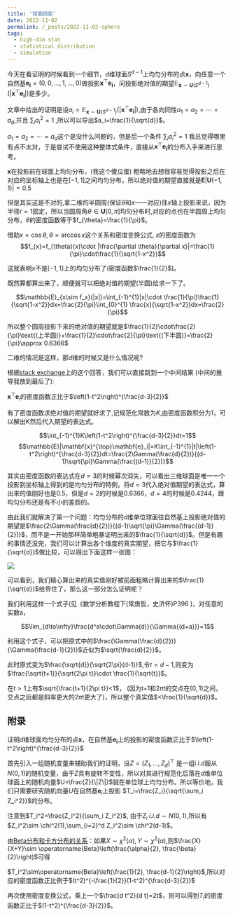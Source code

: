 ```yaml
---
title: '球面投影'
date: 2022-11-02
permalink: /_posts/2022-11-02-sphere
tags:
  - high-dim stat
  - statistical distribution
  - simulation
---
```


今天在看证明的时候看到一个细节，$d$维球面$S^{d-1}$上均匀分布的点$\mathbf{x}$，向任意一个自然基$\mathbf{e_i}=(0,0,...,1,...,0)$做投影$\mathbf{x}^{\top}\mathbf{e_i}$，问投影绝对值的期望$\mathbb{E}_{\mathbf{x}\sim \mathbf{U}(S^{d-1})}(|\mathbf{x}^{\top}\mathbf{e_i}|)$是多少。

文章中给出的证明是设$a_i=\mathbb{E}_{\mathbf{x}\sim \mathbf{U}(S^{d-1})}(|\mathbf{x}^{\top}\mathbf{e_i}|)$,由于各向同性$a_1=a_2=\cdots=a_d$,并且 $\sum_i a_i^2=1$ ,所以可以导出$a_i=\frac{1}{\sqrt{d}}$。

$a_1=a_2=\cdots=a_d$这个是没什么问题的，但是后一个条件 $\sum_i a_i^2=1$ 我总觉得哪里有点不太对，于是尝试不使用这种整体式条件，直接从$\mathbf{x}^{\top}\mathbf{e_i}$的分布入手来进行思考。

$\mathbf{x}$在投影前在球面上均匀分布，(我这个傻瓜蛋) 粗略地去想很容易觉得投影之后在对应的坐标轴上也是在$[-1,1]$之间均匀分布，所以绝对值的期望直接就是$\mathbf{E}|\mathbf{U}(-1,1)|=0.5$

但是其实这是不对的,拿二维的半圆周(保证$\theta$和$x$一一对应)往$x$轴上投影来说，因为半径$r=1$固定，所以当圆周角$\theta\in\mathbf{U}[0,\pi]$均匀分布时,对应的点也在半圆周上均匀分布，$\theta$的密度函数等于$f_{\theta}=\frac{1}{\pi}$。

借助$x=\cos{\theta},\theta=\arccos{x}$这个关系和密度变换公式, $x$的密度函数为
$$f_{x}=f_{\theta}(x)\cdot |\frac{\partial \theta}{\partial x}|=\frac{1}{\pi}\cdot\frac{1}{\sqrt{1-x^2}}$$

这就表明$x$不是$[-1,1]$上的均匀分布了(密度函数$\frac{1}{2}$)。

既然算都算出来了，顺便就可以把绝对值的期望(半圆)给求一下了。

$$\mathbb{E}_{x\sim f_x}(|x|)=\int_{-1}^{1}|x|\cdot \frac{1}{\pi}\frac{1}{\sqrt{1-x^2}}dx=\frac{2}{\pi}\int_{0}^{1} \frac{x}{\sqrt{1-x^2}}dx=\frac{2}{\pi}$$

所以整个圆周投影下来的绝对值的期望就是$\frac{1}{2}\cdot\frac{2}{\pi}\text{(上半圆)}+\frac{1}{2}\cdot\frac{2}{\pi}\text{(下半圆)}=\frac{2}{\pi}\approx 0.6366$

二维的情况是这样，那$d$维的时候又是什么情况呢?

根据[stack exchange](https://math.stackexchange.com/questions/3766335/if-u-is-uniformly-distributed-on-sd-1-subset-mathbbrd-whats-the-di)上的这个回答，我们可以直接跳到一个中间结果 (中间的推导我放到最后了):

$\mathbf{x}^{\top}\mathbf{e}_i$的密度函数正比于$\left(1-t^2\right)^{\frac{d-3}{2}}$

有了密度函数求绝对值的期望就好求了,记规范化常数为$K$,由密度函数积分为1，可以解出K然后代入期望的表达式。

$$\int_{-1}^{1}K\left(1-t^2\right)^{\frac{d-3}{2}}dt=1$$
$$\mathbb{E}|\mathbf{x}^{\top}\mathbf{e}_i|=K\int_{-1}^{1}|t|\left(1-t^2\right)^{\frac{d-3}{2}}dt=\frac{2\Gamma(\frac{d}{2})}{(d-1)\sqrt{\pi}\Gamma(\frac{(d-1)}{2})}$$

其实由密度函数的表达式在$d=3$的时候幂次消失，可以看出三维球面是唯一一个投影到坐标轴上得到的是均匀分布的特例，将$d=3$代入绝对值期望的表达式，算出来的值刚好也是0.5，但是$d=2$的时候是0.6366，$d=4$的时候是0.4244，跟均匀分布还是有不小的差距的。

由此我们就解决了第一个问题：均匀分布的$d$维单位球面往自然基上投影绝对值的期望是$\frac{2\Gamma(\frac{d}{2})}{(d-1)\sqrt{\pi}\Gamma(\frac{(d-1)}{2})}$，而不是一开始那样简单粗暴证明出来的$\frac{1}{\sqrt{d}}$。但是有趣的事情还没完，我们可以计算出各个维度的真实期望，把它与$\frac{1}{\sqrt{d}}$做比较，可以得出下面这样一张图：

![](https://files.mdnice.com/user/34860/e0656b58-4ec3-436e-bf94-e234ba7f9026.png)

可以看到，我们精心算出来的真实值刚好被前面粗略计算出来的$\frac{1}{\sqrt{d}}$给界住了，那么这一部分怎么证明呢？

我们利用这样一个式子(见《数学分析教程下(常庚哲，史济怀)P396 )，对任意的实数a，

$$\lim_{d\to\infty}\frac{d^a\cdot\Gamma(d)}{\Gamma{(d+a)}}=1$$

利用这个式子，可以把原式中的$\frac{\Gamma(\frac{d}{2})}{\Gamma(\frac{d-1}{2})}$近似为$\sqrt{\frac{d}{2}}$。

此时原式变为$\frac{\sqrt{d}}{\sqrt{2\pi}(d-1)}$,令$t=d-1$,则变为$\frac{\sqrt{t+1}}{\sqrt{2\pi t}}\cdot \frac{1}{\sqrt{t}}$。

在$t>1$上有$\sqrt{\frac{t+1}{2\pi t}}<1$， (因为t+1和$2\pi$t的交点在$(0,1)$之间，交点之后都是斜率更大的$2\pi$t更大了)，所以整个真实值$<\frac{1}{\sqrt{d}}$。

## 附录
证明$d$维球面均匀分布的点$\mathbf{x}$，在自然基$\mathbf{e_i}$上的投影的密度函数正比于$\left(1-t^2\right)^{\frac{d-3}{2}}$

首先引入一组随机变量来辅助我们的证明，设$Z=\left(Z_1, \ldots, Z_d\right)^{\top}$ 是一组i.i.d服从$N(0,1)$的随机变量，由于$Z$具有旋转不变性，所以对其进行规范化后落在$d$维单位球面上的随机向量$U=\frac{Z}{\|Z\|}$就在单位球上均匀分布。所以等价地，我们只需要研究随机向量$U$在自然基$\mathbf{e}_i$上投影 $T_i=\frac{Z_i}{\sqrt{\sum_i Z_i^2}}$的分布。

注意到$T_i^2=\frac{Z_i^2}{\sum_i Z_i^2}$, 由于$Z_i\ i.i.d \sim N(0,1)$,所以有$Z_i^2\sim \chi^2(1),\sum_{i=2}^d Z_i^2\sim \chi^2(d-1)$。

由[Beta分布和卡方分布的关系](https://en.wikipedia.org/wiki/Beta_distribution#Derived_from_other_distributions)：如果$X\sim\chi^2(\alpha),Y\sim\chi^2(\alpha)$,则$\frac{X}{X+Y}\sim \operatorname{Beta}\left(\frac{\alpha}{2}, \frac{\beta}{2}\right)$可得

$T_i^2\sim\operatorname{Beta}\left(\frac{1}{2}, \frac{d-1}{2}\right)$,所以对应的密度函数正比例于$(t^2)^{-\frac{1}{2}}(1-t^2)^{\frac{d-3}{2}}$

再次使用密度变换公式，乘上一个$\frac{d t^2}{d t}=2t$，则可以得到$T_i$的密度函数正比于$(1-t^2)^{\frac{d-3}{2}}$。








